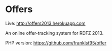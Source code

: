 Offers
=====

Live: http://offers2013.herokuapp.com

An online offer-tracking system for RDFZ 2013.

PHP version: https://github.com/franklsf95/offer
